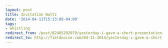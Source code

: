 ```yaml
---
layout: post 
title: Invitation Waltz 
date: '2014-04-11T15:13:00-04:00' 
tags: 
- whistling 
redirect_from: /post/82405292979/yesterday-i-gave-a-short-presentation-on-my-work/
redirect_to: http://fieldnoise.com/04-11-2014/yesterday-i-gave-a-short-presentation-on-my-work.html
---
```



